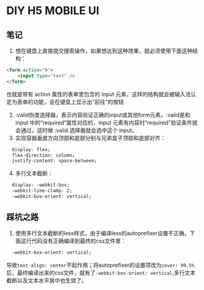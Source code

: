 <!--
 * @Date: 2020-04-18 12:19:43
 * @LastEditors: wuzhe
 * @LastEditTime: 2020-04-21 00:17:03
 * @FilePath: c:\workspace\repository-everyday\wz-ui\README.MD
 * @Description: 
 -->
# DIY H5 MOBILE UI
## 笔记
1. 想在键盘上直接提交搜索操作，如果想达到这种效果，就必须使用下面这种结构：    
```html
<form action="#">
    <input type="text" />
</form>
```    

也就是带有 action 属性的表单里包含的 input 元素，这样的结构就会被输入法认定为表单的功能，会在键盘上显示出“前往”的按钮    

2. :valid伪类选择器，表示内容验证正确的input或其他form元素。:valid是和 input 中的“required”属性对应的，input 元素有内容时“required”验证条件就会通过，这时候 :valid 选择器就会选中这个 input。
3. 实现容器垂直方向顶部和底部分别与兄弟盒子顶部和底部对齐：    
```css 
  display: flex;
  flex-direction: column;
  justify-content: space-between;
```  
4. 多行文本截断：
```css
  display: -webkit-box;
  -webkit-line-clamp: 2;
  -webkit-box-orient: vertical;
```
## 踩坑之路
1. 使用多行文本截断的less样式，由于编译less的autoprefixer设置不正确，下面这行代码没有正确编译到最终的css文件里：
```css
  -webkit-box-orient: vertical;
```  
导致`text-align: center`不起作用；将autoprefixer的设置项改为`cover: 99.5%`后，最终编译出来的css文件，就有了`-webkit-box-orient: vertical`,多行文本截断以及文本水平居中也生效了。

